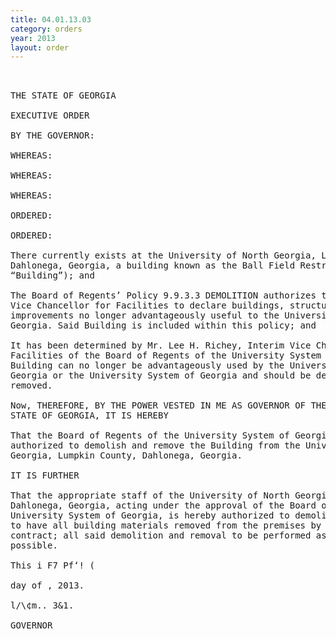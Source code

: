 ```yaml
---
title: 04.01.13.03
category: orders
year: 2013
layout: order
---
```


<pre> 

THE STATE OF GEORGIA

EXECUTIVE ORDER

BY THE GOVERNOR:

WHEREAS:

WHEREAS:

WHEREAS:

ORDERED:

ORDERED:

There currently exists at the University of North Georgia, Lumpkin County,
Dahlonega, Georgia, a building known as the Ball Field Restroom (#0094) (the
“Building”); and

The Board of Regents’ Policy 9.9.3.3 DEMOLITION authorizes the Chancellor or
Vice Chancellor for Facilities to declare buildings, structures and other
improvements no longer advantageously useful to the University System of
Georgia. Said Building is included within this policy; and

It has been determined by Mr. Lee H. Richey, Interim Vice Chancellor for
Facilities of the Board of Regents of the University System of Georgia, that the
Building can no longer be advantageously used by the University of North
Georgia or the University System of Georgia and should be demolished and
removed.

Now, THEREFORE, BY THE POWER VESTED IN ME AS GOVERNOR OF THE
STATE OF GEORGIA, IT IS HEREBY

That the Board of Regents of the University System of Georgia is hereby
authorized to demolish and remove the Building from the University of North
Georgia, Lumpkin County, Dahlonega, Georgia.

IT IS FURTHER

That the appropriate staff of the University of North Georgia, Lumpkin County,
Dahlonega, Georgia, acting under the approval of the Board of Regents of the
University System of Georgia, is hereby authorized to demolish the Building and
to have all building materials removed from the premises by public works
contract; all said demolition and removal to be performed as expeditiously as
possible.

This i F7 Pf‘! (

day of , 2013.

l/\¢m.. 3&1.

GOVERNOR

</pre>
